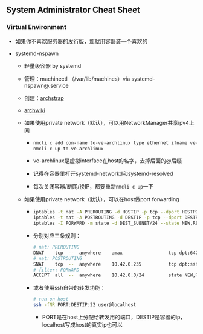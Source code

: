 ## System Administrator Cheat Sheet

### Virtual Environment

- 如果你不喜欢服务器的发行版，那就用容器装一个喜欢的

-  systemd-nspawn

   - 轻量级容器 by systemd

   - 管理：machinectl （/var/lib/machines）via systemd-nspawn@.service

   - 创建：[archstrap](https://github.com/wick3dr0se/archstrap)

   - [archwiki](https://wiki.archlinux.org/title/systemd-nspawn)

   - 如果使用private network（默认），可以用NetworkManager共享ipv4上网

     - ```bash
       nmcli c add con-name to-ve-archlinux type ethernet ifname ve-archlinux ipv4.method shared ipv6.method ignore
       nmcli c up to-ve-archlinux
       ```

     - ve-archlinux是虚拟interface在host的名字，去掉后面的@后缀

     - 记得在容器里打开systemd-networkd和systemd-resolved

     - 每次关闭容器/断网/换IP，都要重新`nmcli c up`一下


   - 如果使用private network（默认），可以在host做port forwarding

     - ```bash
       iptables -t nat -A PREROUTING -d HOSTIP -p tcp --dport HOSTPORT -j DNAT --to-destination DESTIP：DESTPORT
       iptables -t nat -A POSTROUTING -d DESTIP -p tcp --dport DESTPORT -j SNAT --to HOSTIP
       iptables -I FORWARD -m state -d DEST_SUBNET/24 --state NEW,RELATED,ESTABLISHED -j ACCEPT
       ```
     - 分别对应三条规则：
       ```bash
       # nat: PREROUTING
       DNAT    tcp  --  anywhere    amax                 tcp dpt:6420 to:10.42.0.235:22
       # nat: POSTROUTING
       SNAT    tcp  --  anywhere    10.42.0.235          tcp dpt:ssh to:10.14.30.209
       # filter: FORWARD
       ACCEPT  all  --  anywhere    10.42.0.0/24         state NEW,RELATED,ESTABLISHED
       ```
     
     - 或者使用ssh自带的转发功能：
     
       ```bash
       # run on host
       ssh -fNR PORT:DESTIP:22 user@localhost
       ```
     
       - PORT是在host上分配给转发用的端口，DESTIP是容器的ip，localhost写成host的真实ip也可以
